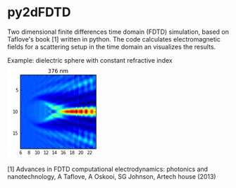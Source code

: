 # py2dFDTD
Two dimensional finite differences time domain (FDTD) simulation, based on Taflove's book [1] written in python.
The code calculates electromagnetic fields for a scattering setup in the time domain an visualizes the results.

Example: dielectric sphere with constant refractive index
![example](figs/example1.png?raw=true "Example file")


[1] Advances in FDTD computational electrodynamics: photonics and nanotechnology, A Taflove, A Oskooi, SG Johnson, Artech house (2013)
